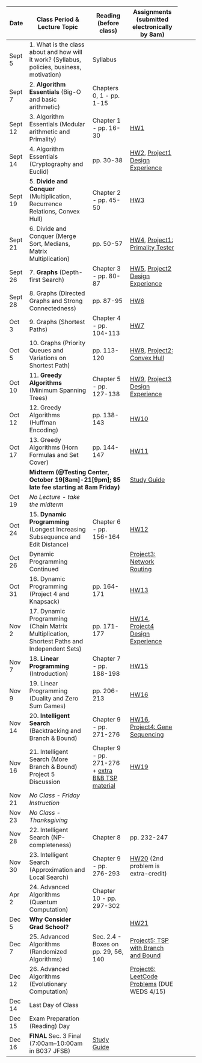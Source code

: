 

| Date | Class Period & Lecture Topic | Reading (before class) | Assignments (submitted electronically by 8am) |
| --- | --- | --- | --- |
| Sept 5 | 1. What is the class about and how will it work?  (Syllabus, policies, business, motivation) | Syllabus |  |
| Sept 7 | 2. **Algorithm Essentials** (Big-O and basic arithmetic) | Chapters 0, 1 - pp. 1-15 |  |
| Sept 12 | 3. Algorithm Essentials (Modular arithmetic and Primality) | Chapter 1 - pp. 16-30 | [HW1](assignments.md#1) |
| Sept 14 | 4. Algorithm Essentials (Cryptography and Euclid) | pp. 30-38 | [HW2](assignments.md#2), [Project1 Design Experience](projects/) |
| Sept 19 | 5. **Divide and Conquer** (Multiplication, Recurrence Relations, Convex Hull) | Chapter 2 - pp. 45-50 | [HW3](assignments.md#3) |
| Sept 21 | 6. Divide and Conquer (Merge Sort, Medians, Matrix Multiplication) | pp. 50-57 | [HW4](assignments.md#4), [Project1: Primality Tester](projects/Fermat.php)  |
| Sept 26 | 7. **Graphs** (Depth-first Search) | Chapter 3 - pp. 80-87 | [HW5](assignments.md#5), [Project2 Design Experience](projects/) |
| Sept 28 | 8. Graphs (Directed Graphs and Strong Connectedness) | pp. 87-95 | [HW6](assignments.md#6) |
| Oct 3 | 9. Graphs (Shortest Paths) | Chapter 4 - pp. 104-113 | [HW7](assignments.md#7) |
| Oct 5 | 10. Graphs (Priority Queues and Variations on Shortest Path) | pp. 113-120 | [HW8](assignments.md#8), [Project2: Convex Hull](projects/ConvexHull.php) |
| Oct 10 | 11. **Greedy Algorithms** (Minimum Spanning Trees) | Chapter 5 - pp. 127-138 | [HW9](assignments.md#9), [Project3 Design Experience](projects/)  |
| Oct 12 |  12. Greedy Algorithms (Huffman Encoding) | pp. 138-143 | [HW10](assignments.md#10) |
| Oct 17 | 13. Greedy Algorithms (Horn Formulas and Set Cover) | pp. 144-147 | [HW11](assignments.md#11) |
| <td colspan=2>**Midterm (@Testing Center, October 19[8am]-21[9pm]; $5 late fee starting at 8am Friday)** </td> <td> [Study Guide](misc/midterm_study_guide.pdf) </td>
| Oct 19 | *No Lecture - take the midterm* |  |  |
| Oct 24 | 15. **Dynamic Programming** (Longest Increasing Subsequence and Edit Distance) | Chapter 6 - pp. 156-164 | [HW12](assignments.md#12) |
| Oct 26 | Dynamic Programming Continued |  | [Project3: Network Routing](projects/NetworkRouting.php) |
| Oct 31 | 16. Dynamic Programming (Project 4 and Knapsack) | pp. 164-171 | [HW13](assignments.md#13) |
| Nov 2 | 17. Dynamic Programming (Chain Matrix Multiplication, Shortest Paths and Independent Sets) | pp. 171-177 | [HW14](assignments.md#14), [Project4 Design Experience](projects/) |
| Nov 7 | 18. **Linear Programming** (Introduction) | Chapter 7 - pp. 188-198 | [HW15](assignments.md#15) |
| Nov 9 | 19. Linear Programming (Duality and Zero Sum Games) | pp. 206-213 | [HW16](assignments.md#16) |
| Nov 14 | 20. **Intelligent Search** (Backtracking and Branch & Bound) | Chapter 9 - pp. 271-276 | [HW16](assignments.md#16), [Project4: Gene Sequencing](projects/GeneSequencing.php) |
| Nov 16 | 21. Intelligent Search (More Branch & Bound) Project 5 Discussion  | Chapter 9 - pp. 271-276 + [extra B&B TSP material](misc/TSPHorowitz.pdf) | [HW19](assignments.md#19) |
| Nov 21 | *No Class - Friday Instruction* |  |  |
| Nov 23 | *No Class - Thanksgiving* |  |  |
| Nov 28 | 22. Intelligent Search (NP-completeness) | Chapter 8 | pp. 232-247 | [Project5 Design Experience](projects/) |
| Nov 30 | 23.  Intelligent Search (Approximation and Local Search) | Chapter 9 - pp. 276-293 | [HW20](assignments.md#20) (2nd problem is extra-credit) |
| Apr 2 | 24. Advanced Algorithms (Quantum Computation) | Chapter 10 - pp. 297-302 |  |
| Dec 5 | **Why Consider Grad School?** |  | [HW21](assignments.md#21) |
| Dec 7 | 25. Advanced Algorithms (Randomized Algorithms) | Sec. 2.4 - Boxes on pp. 29, 56, 140 | [Project5: TSP with Branch and Bound](projects/TSP.php) |
| Dec 12 | 26. Advanced Algorithms (Evolutionary Computation) |  | [Project6: LeetCode Problems](https://docs.google.com/document/d/1PdPCN3vfkQboSjYg-g8PrHbexOTWMvejhw2GX5L2spw/edit?usp=sharing) (DUE WEDS 4/15)  |
| Dec 14 | Last Day of Class |  |  |
| Dec 15 | Exam Preparation (Reading) Day |  |  |
| Dec 16 | **FINAL** Sec. 3 Final (7:00am–10:00am in B037 JFSB) | [Study Guide](misc/final_study_guide.pdf) |
